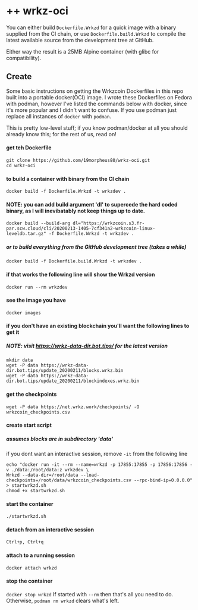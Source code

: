
# ++ wrkz-oci

You can either build `Dockerfile.Wrkzd` for a quick image with a binary supplied from the CI chain, or use `Dockerfile.build.Wrkzd` to compile the latest available source from the development tree at GitHub.

Either way the result is a 25MB Alpine container (with glibc for compatibility).

## Create

Some basic instructions on getting the Wrkzcoin Dockerfiles in this repo built into a portable docker(OCI) image.
I wrote these Dockerfiles on Fedora with podman, however I've listed the commands below with docker, since it's more popular and I didn't want to confuse.  If you use podman just replace all instances of `docker` with `podman`.

This is pretty low-level stuff; if you know podman/docker at all you should already know this; for the rest of us, read on!

#### get teh Dockerfile
```
git clone https://github.com/19morpheus80/wrkz-oci.git
cd wrkz-oci
```

#### to build a container with binary from the CI chain
`docker build -f Dockerfile.Wrkzd -t wrkzdev .`

#### NOTE:  you can add build argument 'dl' to supercede the hard coded binary, as I will inevibatably not keep things up to date.
`docker build --build-arg dl="https://wrkzcoin.s3.fr-par.scw.cloud/cli/20200213-1405-7cf341a2-wrkzcoin-linux-leveldb.tar.gz" -f Dockerfile.Wrkzd -t wrkzdev .`

##### or to build everything from the GitHub development tree (takes a while)
`docker build -f Dockerfile.build.Wrkzd -t wrkzdev .`

#### if that works the following line will show the Wrkzd version
`docker run --rm wrkzdev`

#### see the image you have
`docker images`

#### if you don't have an existing blockchain you'll want the following lines to get it
##### NOTE: visit https://wrkz-data-dir.bot.tips/ for the latest version
```
mkdir data
wget -P data https://wrkz-data-dir.bot.tips/update_20200211/blocks.wrkz.bin
wget -P data https://wrkz-data-dir.bot.tips/update_20200211/blockindexes.wrkz.bin
```

#### get the checkpoints
`wget -P data https://net.wrkz.work/checkpoints/ -O wrkzcoin_checkpoints.csv`

#### create start script
##### assumes blocks are in subdirectory 'data'
if you dont want an interactive session, remove `-it` from the following line

```
echo "docker run -it --rm --name=wrkzd -p 17855:17855 -p 17856:17856 -v ./data:/root/data:z wrkzdev \
Wrkzd --data-dir=/root/data --load-checkpoints=/root/data/wrkzcoin_checkpoints.csv --rpc-bind-ip=0.0.0.0" > startwrkzd.sh
chmod +x startwrkzd.sh
```

#### start the container
`./startwrkzd.sh`

#### detach from an interactive session
`Ctrl+p, Ctrl+q`

#### attach to a running session
`docker attach wrkzd`

#### stop the container
`docker stop wrkzd`
If started with `--rm` then that's all you need to do.  Otherwise, `podman rm wrkzd` clears what's left.


